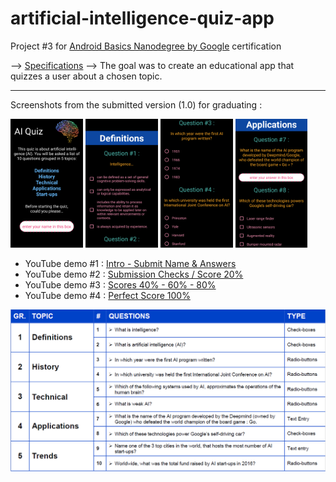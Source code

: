 # artificial-intelligence-quiz-app

Project #3 for [Android Basics Nanodegree by Google](https://www.udacity.com/course/android-basics-nanodegree-by-google--nd803)
certification

--> [Specifications](documentation/udacity-abn-quiz-app-specifications.pdf)
--> The goal was to create an educational app that quizzes a user about a chosen topic.

---
Screenshots from the submitted version (1.0) for graduating :

<img src ="documentation/screenshots/udacity-abn-quiz-app-v1.0-ss1.png?raw=true" width="23%"></img>
<img src ="documentation/screenshots/udacity-abn-quiz-app-v1.0-ss2.png?raw=true" width="23%"></img>
<img src ="documentation/screenshots/udacity-abn-quiz-app-v1.0-ss3.png?raw=true" width="23%"></img>
<img src ="documentation/screenshots/udacity-abn-quiz-app-v1.0-ss4.png?raw=true" width="23%"></img>

* YouTube demo #1 : [Intro - Submit Name & Answers](https://www.youtube.com/watch?v=YQh5L1Vrk2s)
* YouTube demo #2 : [Submission Checks / Score 20% ](https://www.youtube.com/watch?v=SDCErl0CnnM)
* YouTube demo #3 : [Scores 40% - 60% - 80%](https://www.youtube.com/watch?v=ofbphqK6W1A)
* YouTube demo #4 : [Perfect Score 100%](https://www.youtube.com/watch?v=7jfiQyZSFs4)

![alt tag](documentation/udacity-abn-quiz-app-themes-questions.PNG?raw=true)
